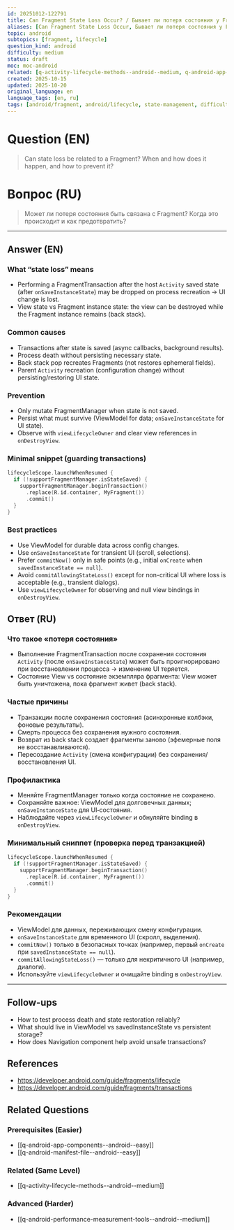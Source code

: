 ```yaml
---
id: 20251012-122791
title: Can Fragment State Loss Occur? / Бывает ли потеря состояния у Fragment
aliases: [Can Fragment State Loss Occur, Бывает ли потеря состояния у Fragment]
topic: android
subtopics: [fragment, lifecycle]
question_kind: android
difficulty: medium
status: draft
moc: moc-android
related: [q-activity-lifecycle-methods--android--medium, q-android-app-components--android--easy, q-android-manifest-file--android--easy]
created: 2025-10-15
updated: 2025-10-20
original_language: en
language_tags: [en, ru]
tags: [android/fragment, android/lifecycle, state-management, difficulty/medium]
---
```


# Question (EN)
> Can state loss be related to a Fragment? When and how does it happen, and how to prevent it?

# Вопрос (RU)
> Может ли потеря состояния быть связана с Fragment? Когда это происходит и как предотвратить?

---

## Answer (EN)

### What “state loss” means
- Performing a FragmentTransaction after the host `Activity` saved state (after `onSaveInstanceState`) may be dropped on process recreation → UI change is lost.
- View state vs Fragment instance state: the view can be destroyed while the Fragment instance remains (back stack).

### Common causes
- Transactions after state is saved (async callbacks, background results).
- Process death without persisting necessary state.
- Back stack pop recreates Fragments (not restores ephemeral fields).
- Parent `Activity` recreation (configuration change) without persisting/restoring UI state.

### Prevention
- Only mutate FragmentManager when state is not saved.
- Persist what must survive (ViewModel for data; `onSaveInstanceState` for UI state).
- Observe with `viewLifecycleOwner` and clear view references in `onDestroyView`.

### Minimal snippet (guarding transactions)
```kotlin
lifecycleScope.launchWhenResumed {
  if (!supportFragmentManager.isStateSaved) {
    supportFragmentManager.beginTransaction()
      .replace(R.id.container, MyFragment())
      .commit()
  }
}
```

### Best practices
- Use ViewModel for durable data across config changes.
- Use `onSaveInstanceState` for transient UI (scroll, selections).
- Prefer `commitNow()` only in safe points (e.g., initial `onCreate` when `savedInstanceState == null`).
- Avoid `commitAllowingStateLoss()` except for non-critical UI where loss is acceptable (e.g., transient dialogs).
- Use `viewLifecycleOwner` for observing and null view bindings in `onDestroyView`.

## Ответ (RU)

### Что такое «потеря состояния»
- Выполнение FragmentTransaction после сохранения состояния `Activity` (после `onSaveInstanceState`) может быть проигнорировано при восстановлении процесса → изменение UI теряется.
- Состояние View vs состояние экземпляра фрагмента: View может быть уничтожена, пока фрагмент живет (back stack).

### Частые причины
- Транзакции после сохранения состояния (асинхронные колбэки, фоновые результаты).
- Смерть процесса без сохранения нужного состояния.
- Возврат из back stack создает фрагменты заново (эфемерные поля не восстанавливаются).
- Пересоздание `Activity` (смена конфигурации) без сохранения/восстановления UI.

### Профилактика
- Меняйте FragmentManager только когда состояние не сохранено.
- Сохраняйте важное: ViewModel для долговечных данных; `onSaveInstanceState` для UI‑состояния.
- Наблюдайте через `viewLifecycleOwner` и обнуляйте binding в `onDestroyView`.

### Минимальный сниппет (проверка перед транзакцией)
```kotlin
lifecycleScope.launchWhenResumed {
  if (!supportFragmentManager.isStateSaved) {
    supportFragmentManager.beginTransaction()
      .replace(R.id.container, MyFragment())
      .commit()
  }
}
```

### Рекомендации
- ViewModel для данных, переживающих смену конфигурации.
- `onSaveInstanceState` для временного UI (скролл, выделения).
- `commitNow()` только в безопасных точках (например, первый `onCreate` при `savedInstanceState == null`).
- `commitAllowingStateLoss()` — только для некритичного UI (например, диалоги).
- Используйте `viewLifecycleOwner` и очищайте binding в `onDestroyView`.

---

## Follow-ups
- How to test process death and state restoration reliably?
- What should live in ViewModel vs savedInstanceState vs persistent storage?
- How does Navigation component help avoid unsafe transactions?

## References
- https://developer.android.com/guide/fragments/lifecycle
- https://developer.android.com/guide/fragments/transactions

## Related Questions

### Prerequisites (Easier)
- [[q-android-app-components--android--easy]]
- [[q-android-manifest-file--android--easy]]

### Related (Same Level)
- [[q-activity-lifecycle-methods--android--medium]]

### Advanced (Harder)
- [[q-android-performance-measurement-tools--android--medium]]
